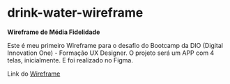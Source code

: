 # drink-water-wireframe

**Wireframe de Média Fidelidade**

Este é meu primeiro Wireframe para o desafio do Bootcamp da DIO (Digital Innovation One) - Formação UX Designer.
O projeto será um APP com 4 telas, inicialmente. E foi realizado no Figma.

Link do [Wireframe](https://www.figma.com/file/ihko8927i1Depq55DbiOo9/Water?node-id=0:1&t=UcsVRUAPnGwaC8ev-1)
